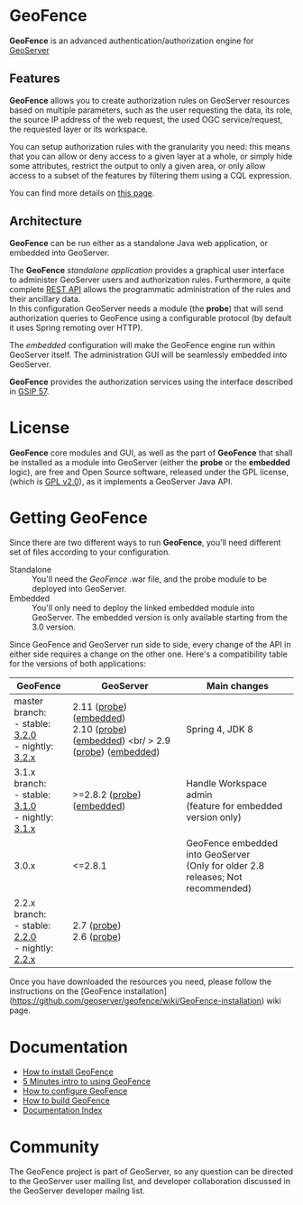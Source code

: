GeoFence
==================================================

**GeoFence** is an advanced authentication/authorization engine for [GeoServer](http://www.geoserver.org) 

Features
--------------------------------------------------

**GeoFence** allows you to create authorization rules on GeoServer resources based on multiple parameters, such as the user requesting the data, its role, the source IP address of the web request, the used OGC service/request, the requested layer or its workspace.

You can setup authorization rules with the granularity you need: this means that you can allow or deny access to a given layer at a whole, or simply hide some attributes, restrict the output to only a given area, or only allow access to a subset of the features by filtering them using a CQL expression. 

You can find more details on [this page](https://github.com/geoserver/geofence/wiki/Main-concepts#rules).

Architecture
--------------------------------------------------

**GeoFence** can be run either as a standalone Java web application, or embedded into GeoServer.

The **GeoFence** *standalone application* provides a graphical user interface to administer GeoServer users and authorization rules. Furthermore, a quite complete [REST API](https://github.com/geoserver/geofence/wiki/REST-API) allows the programmatic administration of the rules and their ancillary data.  
In this configuration GeoServer needs a module (the **probe**) that will send authorization queries to GeoFence using a configurable protocol (by default it uses Spring remoting over HTTP).

The *embedded* configuration will make the GeoFence engine run within GeoServer itself. The administration GUI will be seamlessly embedded into GeoServer.

**GeoFence** provides the authorization services using the interface described in [GSIP 57](http://geoserver.org/display/GEOS/GSIP+57+-+Improving+GeoServer+authorization+framework).


License
==================================================
**GeoFence** core modules and GUI, as well as the part of **GeoFence** that shall be installed as a module into GeoServer (either the **probe** or the **embedded** logic), are free and Open Source software, released under the GPL license,  (which is [GPL v2.0](http://www.gnu.org/licenses/old-licenses/gpl-2.0.html)), as it implements a GeoServer Java API.

Getting GeoFence
==================================================

Since there are two different ways to run **GeoFence**, you'll need different set of files according to your configuration.

<dl>
  <dt>Standalone</dt>
  <dd>You'll need the <em>GeoFence</em> .war file, and the probe module to be deployed into GeoServer.</dd>

  <dt>Embedded</dt>
  <dd>You'll only need to deploy the linked embedded module into GeoServer. The embedded version is only available starting from the 3.0 version.</dd>
</dl>


Since GeoFence and GeoServer run side to side, every change of the API in either side requires a change on the other one.
Here's a compatibility table for the versions of both applications:

| GeoFence         | GeoServer  |   Main changes                        |
|------------------|------------|---------------------------------------|
| master branch: <br/>- stable: [3.2.0] <br/>- nightly: [3.2.x] | 2.11 ([probe][2.11_probe]) ([embedded][2.11_embedded]) <br/> 2.10 ([probe][2.10_probe]) ([embedded][2.10_embedded]) <br/ > 2.9 ([probe][2.9_probe]) ([embedded][2.9_embedded]) | Spring 4, JDK 8                       |
| 3.1.x branch:  <br/>- stable: [3.1.0] <br/>- nightly: [3.1.x] | >=2.8.2 ([probe][2.8_probe]) ([embedded][2.8_embedded]) | Handle Workspace admin <br/> (feature for embedded version only)
| 3.0.x            | <=2.8.1        | GeoFence embedded into GeoServer  <br/>(Only for older 2.8 releases; Not recommended)
| 2.2.x branch: <br/>- stable: [2.2.0] <br/>- nightly: [2.2.x]  | 2.7 ([probe][2.7])<br/> 2.6 ([probe][2.6])   | 

[3.2.0]: http://ares.boundlessgeo.com/geofence/master/release-v3.2.0-geofence-war.zip
[3.2.x]: http://ares.boundlessgeo.com/geofence/master/geofence-master-latest-war.zip
[3.1.0]: http://ares.boundlessgeo.com/geofence/3.1.x/release-v3.1.0-geofence-war.zip
[3.1.x]: http://ares.boundlessgeo.com/geofence/3.1.x/geofence-3.1.x-latest-war.zip
[2.2.0]: http://ares.boundlessgeo.com/geofence/2.2.x/geofence-release-v2.2.0-war.zip
[2.2.x]: http://ares.boundlessgeo.com/geofence/2.2.x/geofence-2.2.x-latest-war.zip

[2.6]: http://ares.boundlessgeo.com/geoserver/2.6.x/community-latest/geoserver-2.6-SNAPSHOT-geofence-plugin.zip
[2.7]: http://ares.boundlessgeo.com/geoserver/2.7.x/community-latest/geoserver-2.7-SNAPSHOT-geofence-plugin.zip
[2.8_probe]:    http://ares.boundlessgeo.com/geoserver/2.8.x/community-latest/geoserver-2.8-SNAPSHOT-geofence-plugin.zip
[2.8_embedded]: http://ares.boundlessgeo.com/geoserver/2.8.x/community-latest/geoserver-2.8-SNAPSHOT-geofence-server-plugin.zip
[2.9_probe]:    http://ares.boundlessgeo.com/geoserver/2.9.x/community-latest/geoserver-2.9-SNAPSHOT-geofence-plugin.zip
[2.9_embedded]: http://ares.boundlessgeo.com/geoserver/2.9.x/community-latest/geoserver-2.9-SNAPSHOT-geofence-server-plugin.zip
[2.10_probe]:    http://ares.boundlessgeo.com/geoserver/2.10.x/community-latest/geoserver-2.10-SNAPSHOT-geofence-plugin.zip
[2.10_embedded]: http://ares.boundlessgeo.com/geoserver/2.10.x/community-latest/geoserver-2.10-SNAPSHOT-geofence-server-plugin.zip
[2.11_probe]:    http://ares.boundlessgeo.com/geoserver/master/community-latest/geoserver-2.11-SNAPSHOT-geofence-plugin.zip
[2.11_embedded]: http://ares.boundlessgeo.com/geoserver/master/community-latest/geoserver-2.11-SNAPSHOT-geofence-server-plugin.zip


Once you have downloaded the resources you need, please follow the instructions on the [GeoFence installation] (https://github.com/geoserver/geofence/wiki/GeoFence-installation) wiki page.


Documentation
==================================================
* [How to install GeoFence](https://github.com/geoserver/geofence/wiki/GeoFence-installation)
* [5 Minutes intro to using GeoFence](https://github.com/geoserver/geofence/wiki/First-steps)
* [How to configure GeoFence](https://github.com/geoserver/geofence/wiki/GeoFence-configuration)
* [How to build GeoFence](https://github.com/geoserver/geofence/wiki/Building-instructions)
* [Documentation Index](https://github.com/geoserver/geofence/wiki/Documentation-index)

Community
==================================================
The GeoFence project is part of GeoServer, so any question can be directed to the GeoServer user mailing list, and developer collaboration discussed in the GeoServer developer mailng list. 
